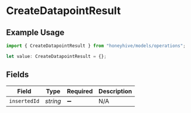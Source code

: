 # CreateDatapointResult

## Example Usage

```typescript
import { CreateDatapointResult } from "honeyhive/models/operations";

let value: CreateDatapointResult = {};
```

## Fields

| Field              | Type               | Required           | Description        |
| ------------------ | ------------------ | ------------------ | ------------------ |
| `insertedId`       | *string*           | :heavy_minus_sign: | N/A                |